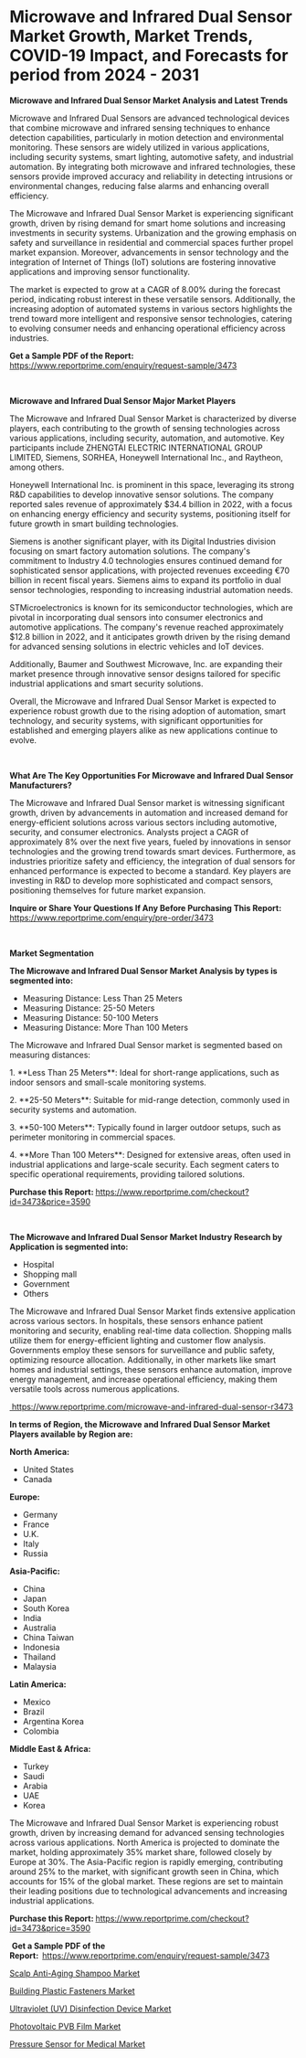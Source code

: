 <p><h1>Microwave and Infrared Dual Sensor Market Growth, Market Trends, COVID-19 Impact, and Forecasts for period from 2024 - 2031</h1></p><p><strong>Microwave and Infrared Dual Sensor Market Analysis and Latest Trends</strong></p>
<p><p>Microwave and Infrared Dual Sensors are advanced technological devices that combine microwave and infrared sensing techniques to enhance detection capabilities, particularly in motion detection and environmental monitoring. These sensors are widely utilized in various applications, including security systems, smart lighting, automotive safety, and industrial automation. By integrating both microwave and infrared technologies, these sensors provide improved accuracy and reliability in detecting intrusions or environmental changes, reducing false alarms and enhancing overall efficiency.</p><p>The Microwave and Infrared Dual Sensor Market is experiencing significant growth, driven by rising demand for smart home solutions and increasing investments in security systems. Urbanization and the growing emphasis on safety and surveillance in residential and commercial spaces further propel market expansion. Moreover, advancements in sensor technology and the integration of Internet of Things (IoT) solutions are fostering innovative applications and improving sensor functionality.</p><p>The market is expected to grow at a CAGR of 8.00% during the forecast period, indicating robust interest in these versatile sensors. Additionally, the increasing adoption of automated systems in various sectors highlights the trend toward more intelligent and responsive sensor technologies, catering to evolving consumer needs and enhancing operational efficiency across industries.</p></p>
<p><strong>Get a Sample PDF of the Report:&nbsp;</strong> <a href="https://www.reportprime.com/enquiry/request-sample/3473?utm_campaign=1480&utm_medium=2&utm_source=Github&utm_content=ia&utm_term=10102024&utm_id=microwave-and-infrared-dual-sensor">https://www.reportprime.com/enquiry/request-sample/3473</a></p>
<p>&nbsp;</p>
<p><strong>Microwave and Infrared Dual Sensor Major Market Players</strong></p>
<p><p>The Microwave and Infrared Dual Sensor Market is characterized by diverse players, each contributing to the growth of sensing technologies across various applications, including security, automation, and automotive. Key participants include ZHENGTAI ELECTRIC INTERNATIONAL GROUP LIMITED, Siemens, SORHEA, Honeywell International Inc., and Raytheon, among others.</p><p>Honeywell International Inc. is prominent in this space, leveraging its strong R&D capabilities to develop innovative sensor solutions. The company reported sales revenue of approximately $34.4 billion in 2022, with a focus on enhancing energy efficiency and security systems, positioning itself for future growth in smart building technologies.</p><p>Siemens is another significant player, with its Digital Industries division focusing on smart factory automation solutions. The company's commitment to Industry 4.0 technologies ensures continued demand for sophisticated sensor applications, with projected revenues exceeding €70 billion in recent fiscal years. Siemens aims to expand its portfolio in dual sensor technologies, responding to increasing industrial automation needs.</p><p>STMicroelectronics is known for its semiconductor technologies, which are pivotal in incorporating dual sensors into consumer electronics and automotive applications. The company's revenue reached approximately $12.8 billion in 2022, and it anticipates growth driven by the rising demand for advanced sensing solutions in electric vehicles and IoT devices.</p><p>Additionally, Baumer and Southwest Microwave, Inc. are expanding their market presence through innovative sensor designs tailored for specific industrial applications and smart security solutions. </p><p>Overall, the Microwave and Infrared Dual Sensor Market is expected to experience robust growth due to the rising adoption of automation, smart technology, and security systems, with significant opportunities for established and emerging players alike as new applications continue to evolve.</p></p>
<p>&nbsp;</p>
<p><strong>What Are The Key Opportunities For Microwave and Infrared Dual Sensor Manufacturers?</strong></p>
<p><p>The Microwave and Infrared Dual Sensor market is witnessing significant growth, driven by advancements in automation and increased demand for energy-efficient solutions across various sectors including automotive, security, and consumer electronics. Analysts project a CAGR of approximately 8% over the next five years, fueled by innovations in sensor technologies and the growing trend towards smart devices. Furthermore, as industries prioritize safety and efficiency, the integration of dual sensors for enhanced performance is expected to become a standard. Key players are investing in R&D to develop more sophisticated and compact sensors, positioning themselves for future market expansion.</p></p>
<p><strong>Inquire or Share Your Questions If Any Before Purchasing This Report:</strong> <a href="https://www.reportprime.com/enquiry/pre-order/3473?utm_campaign=1480&utm_medium=2&utm_source=Github&utm_content=ia&utm_term=10102024&utm_id=microwave-and-infrared-dual-sensor">https://www.reportprime.com/enquiry/pre-order/3473</a></p>
<p>&nbsp;</p>
<p><strong>Market Segmentation</strong></p>
<p><strong>The Microwave and Infrared Dual Sensor Market Analysis by types is segmented into:</strong></p>
<p><ul><li>Measuring Distance: Less Than 25 Meters</li><li>Measuring Distance: 25-50 Meters</li><li>Measuring Distance: 50-100 Meters</li><li>Measuring Distance: More Than 100 Meters</li></ul></p>
<p><p>The Microwave and Infrared Dual Sensor market is segmented based on measuring distances: </p><p>1. **Less Than 25 Meters**: Ideal for short-range applications, such as indoor sensors and small-scale monitoring systems.</p><p>  </p><p>2. **25-50 Meters**: Suitable for mid-range detection, commonly used in security systems and automation.</p><p>3. **50-100 Meters**: Typically found in larger outdoor setups, such as perimeter monitoring in commercial spaces.</p><p>4. **More Than 100 Meters**: Designed for extensive areas, often used in industrial applications and large-scale security. Each segment caters to specific operational requirements, providing tailored solutions.</p></p>
<p><strong>Purchase this Report:&nbsp;</strong><a href="https://www.reportprime.com/checkout?id=3473&price=3590&utm_campaign=1480&utm_medium=2&utm_source=Github&utm_content=ia&utm_term=10102024&utm_id=microwave-and-infrared-dual-sensor">https://www.reportprime.com/checkout?id=3473&price=3590</a></p>
<p>&nbsp;</p>
<p><strong>The Microwave and Infrared Dual Sensor Market Industry Research by Application is segmented into:</strong></p>
<p><ul><li>Hospital</li><li>Shopping mall</li><li>Government</li><li>Others</li></ul></p>
<p><p>The Microwave and Infrared Dual Sensor Market finds extensive application across various sectors. In hospitals, these sensors enhance patient monitoring and security, enabling real-time data collection. Shopping malls utilize them for energy-efficient lighting and customer flow analysis. Governments employ these sensors for surveillance and public safety, optimizing resource allocation. Additionally, in other markets like smart homes and industrial settings, these sensors enhance automation, improve energy management, and increase operational efficiency, making them versatile tools across numerous applications.</p></p>
<p><a href="https://www.reportprime.com/microwave-and-infrared-dual-sensor-r3473?utm_campaign=1480&utm_medium=2&utm_source=Github&utm_content=ia&utm_term=10102024&utm_id=microwave-and-infrared-dual-sensor">&nbsp;https://www.reportprime.com/microwave-and-infrared-dual-sensor-r3473</a></p>
<p><strong>In terms of Region, the Microwave and Infrared Dual Sensor Market Players available by Region are:</strong></p>
<p>
    <p> <strong> North America: </strong>
        <ul>
            <li>United States</li>
            <li>Canada</li>
        </ul>
        </p> 
    <p> <strong> Europe: </strong>
        <ul>
            <li>Germany</li>
            <li>France</li>
            <li>U.K.</li>
            <li>Italy</li>
            <li>Russia</li>
        </ul>
        </p> 
    <p> <strong> Asia-Pacific: </strong>
        <ul>
            <li>China</li>
            <li>Japan</li>
            <li>South Korea</li>
            <li>India</li>
            <li>Australia</li>
            <li>China Taiwan</li>
            <li>Indonesia</li>
            <li>Thailand</li>
            <li>Malaysia</li>
        </ul>
        </p> 
    <p> <strong> Latin America: </strong>
        <ul>
            <li>Mexico</li>
            <li>Brazil</li>
            <li>Argentina Korea</li>
            <li>Colombia</li>
        </ul>
        </p> 
    <p> <strong> Middle East & Africa: </strong>
        <ul>
            <li>Turkey</li>
            <li>Saudi</li>
            <li>Arabia</li>
            <li>UAE</li>
            <li>Korea</li>
        </ul>
    </p>
    </p>
<p><p>The Microwave and Infrared Dual Sensor Market is experiencing robust growth, driven by increasing demand for advanced sensing technologies across various applications. North America is projected to dominate the market, holding approximately 35% market share, followed closely by Europe at 30%. The Asia-Pacific region is rapidly emerging, contributing around 25% to the market, with significant growth seen in China, which accounts for 15% of the global market. These regions are set to maintain their leading positions due to technological advancements and increasing industrial applications.</p></p>
<p><strong>Purchase this Report: </strong><a href="https://www.reportprime.com/checkout?id=3473&price=3590&utm_campaign=1480&utm_medium=2&utm_source=Github&utm_content=ia&utm_term=10102024&utm_id=microwave-and-infrared-dual-sensor">https://www.reportprime.com/checkout?id=3473&price=3590</a></p>
<p>&nbsp;<strong>Get a Sample PDF of the Report:&nbsp;&nbsp;</strong><a href="https://www.reportprime.com/enquiry/request-sample/3473?utm_campaign=1480&utm_medium=2&utm_source=Github&utm_content=ia&utm_term=10102024&utm_id=microwave-and-infrared-dual-sensor">https://www.reportprime.com/enquiry/request-sample/3473</a></p>
<p><strong></strong></p>
<p><p><a href="https://www.linkedin.com/pulse/emerging-trends-scalp-anti-aging-shampoo-market-detailed-6ooee?utm_campaign=1480&utm_medium=2&utm_source=Github&utm_content=ia&utm_term=10102024&utm_id=microwave-and-infrared-dual-sensor">Scalp Anti-Aging Shampoo Market</a></p><p><a href="https://www.linkedin.com/pulse/building-plastic-fasteners-market-size-share-growth-analysis-xj47f?utm_campaign=1480&utm_medium=2&utm_source=Github&utm_content=ia&utm_term=10102024&utm_id=microwave-and-infrared-dual-sensor">Building Plastic Fasteners Market</a></p><p><a href="https://www.linkedin.com/pulse/driving-market-forces-ultraviolet-uv-disinfection-device-wfexe?utm_campaign=1480&utm_medium=2&utm_source=Github&utm_content=ia&utm_term=10102024&utm_id=microwave-and-infrared-dual-sensor">Ultraviolet (UV) Disinfection Device Market</a></p><p><a href="https://www.linkedin.com/pulse/investing-photovoltaic-pvb-film-market-trends-leading-products-oj7yc?utm_campaign=1480&utm_medium=2&utm_source=Github&utm_content=ia&utm_term=10102024&utm_id=microwave-and-infrared-dual-sensor">Photovoltaic PVB Film Market</a></p><p><a href="https://www.linkedin.com/pulse/pressure-sensor-medical-market-segmentation-geographical-po4qe?utm_campaign=1480&utm_medium=2&utm_source=Github&utm_content=ia&utm_term=10102024&utm_id=microwave-and-infrared-dual-sensor">Pressure Sensor for Medical Market</a></p></p>